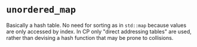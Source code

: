 # `unordered_map`

Basically a hash table. No need for sorting as in `std::map` because values are only accessed by index. In CP only "direct addressing tables" are used, rather than devising a hash function that may be prone to collisions.